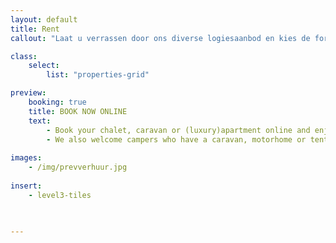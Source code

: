 ```yaml
---
layout: default
title: Rent
callout: "Laat u verrassen door ons diverse logiesaanbod en kies de formule die het best bij u past."

class:
    select: 
        list: "properties-grid"

preview:
    booking: true
    title: BOOK NOW ONLINE
    text: 
        - Book your chalet, caravan or (luxury)apartment online and enjoy a careless and comfortable stay.
        - We also welcome campers who have a caravan, motorhome or tent of their own. Camping pitches can also be booked online. 
        
images:
    - /img/prevverhuur.jpg
    
insert:
    - level3-tiles
    
    

---
```

